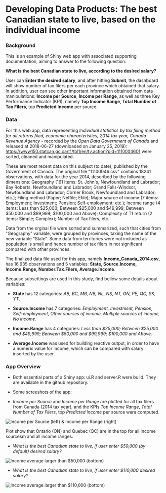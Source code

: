 # Developing Data Products: The best Canadian state to live, based on the individual income

### Background

This is an example of Shiny web app with associated supporting documentation, aiming to answer to the following question:

**What is the best Canadian state to live, according to the desired salary?**

User can **Enter the desired salary**, and after hitting **Submit**, the dashboard will show number of tax filers per each province which obtained that salary. In addition, user can see other important information obtained from data manipulations: **Income per Source**, **Income per Range**, as well as three Key Performance Indicator (KPI), namely **Top Income Range**, **Total Number of Tax Filers**, top **Predicted Income** per source.


### Data

For this web app, data representing *Individual statistics by tax filing method for all returns filed, economic characteristics, 2014 tax year, Canada Revenue Agency* - recorded by the *Open Data Government of Canada* and released at 2018-06-27 (downloaded on January 25, 2019): https://www150.statcan.gc.ca/t1/tbl1/en/tv.action?pid=1110004601 were sorted, cleaned and manipulated.

These are most recent data on this subject (to date), published by the Government of Canada. The original file "11100046.csv" contains 18241 observations, with data for the year 2014, described by the following dimensions: Geography (161 items: St. John's, Newfoundland and Labrador; Bay Roberts, Newfoundland and Labrador; Grand Falls-Windsor, Newfoundland and Labrador; Corner Brook, Newfoundland and Labrador; etc.); Filing method (Paper; Netfile; Efile); Major source of income (7 items: Employment; Investment; Pension; Self-employment; etc.); Income range (4 items: Less than $25,000; Between $25,000 and $49,999; Between $50,000 and $99,999; $100,000 and Above); Complexity of T1 return (2 items: Simple; Complex); Number of Tax filers, etc.

Data from the orginal file were sorted and summarized, such that cities from "Geography" variable, were grouped by provinces, taking the name of the new variable "State". Some data from territories were not included as population is small and hence number of tax filers in not significant compared with other provinces. 

The finalized data file used for this app, namely **Income_Canada_2014.csv**, has 16,635 observations and 5 variables: **State, Source.Income, Income.Range, Number.Tax.Filers, Average.Income**.

Because subsettings are used in this study, find bellow some details about variables:

- **State** has 12 categories: *AB, BC, MB, NB, NL, NS, NT, ON, PE, QC, SK, YT*.

- **Source.Income** has 7 categories: *Employment, Investment, Pension, Self-employment, Other sourses of income, Multiple sources of income, No income*.

- **Income.Range** has 4 categories: *Less than $25,000; Between $25,000 and $49,999; Between $50,000 and $99,999; $100,000 and Above*.

- **Average.Income** was used for building reactive output, in order to have a numeric value for income, which can be compared with salary inserted by the user.


### App Overview

- Both essential parts of a Shiny app: ui.R and server.R were build. They are available in the github repository.

- Some screeshots of the app:

- *Income per Source* and *Income per Range* are plotted for all tax filers from Canada (2014 tax year), and the KPIs *Top Income Range*, *Total Number of Tax Filers*, top *Predicted Income* per source were computed.

![Income per Source (left) & Income per Range (right)](/Users/lilianabraescu/_DataScience-JHU/Course9_Developing_Data_Products/Liliana_Project_Data_Products/fig.1_pitch.png)

Plot show that Ontario (ON) and Quebec (QC) are in the top for all income sourcesm and all income ranges. 

- *What is the best Canadian state to live, if user enter $50,000 (by default) desired salary?*

![Income average larger than $50,000 (bottom)](/Users/lilianabraescu/_DataScience-JHU/Course9_Developing_Data_Products/Liliana_Project_Data_Products/fig.2_pitch.png)

- *What is the best Canadian state to live, if user enter $110,000 desired salary?*

![Income average larger than $110,000 (bottom)](/Users/lilianabraescu/_DataScience-JHU/Course9_Developing_Data_Products/Liliana_Project_Data_Products/fig.3_pitch.png)
